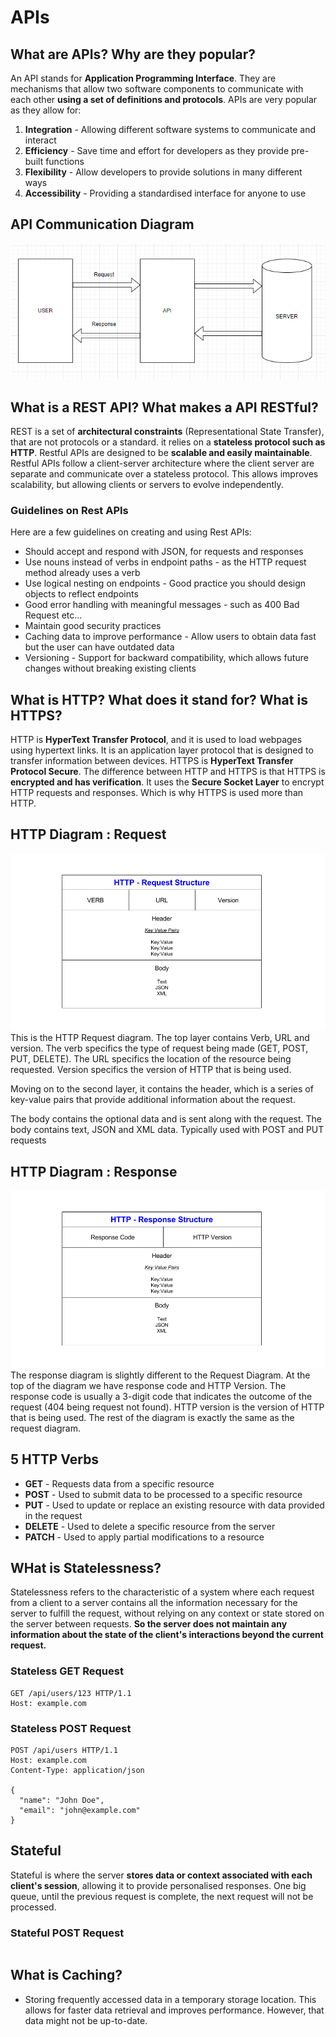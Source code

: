 # APIs

## What are APIs? Why are they popular?
An API stands for **Application Programming Interface**. They are mechanisms that allow two software components to communicate with each other **using a set of definitions and protocols**. APIs are very popular as they allow for:
1) **Integration** - Allowing different software systems to communicate and interact
2) **Efficiency** - Save time and effort for developers as they provide pre-built functions
3) **Flexibility** - Allow developers to provide solutions in many different ways
4) **Accessibility** - Providing a standardised interface for anyone to use

## API Communication Diagram
![img.png](images/img.png)

## What is a REST API? What makes a API RESTful?
REST is a set of **architectural constraints** (Representational State Transfer), that are not protocols or a standard. it relies on a **stateless protocol such as HTTP**. Restful APIs are designed to be **scalable and easily maintainable**. Restful APIs follow a client-server architecture where the client server are separate and communicate over a stateless protocol. This allows improves scalability, but allowing clients or servers to evolve independently.

### Guidelines on Rest APIs
Here  are a few guidelines on creating and using Rest APIs:
*  Should accept and respond with JSON, for requests and responses
*  Use nouns instead of verbs in endpoint paths - as the HTTP request method already uses a verb
* Use logical nesting on endpoints - Good practice you should design objects to reflect endpoints
* Good error handling with meaningful messages - such as 400 Bad Request etc...
* Maintain good security practices
* Caching data to improve performance - Allow users to obtain data fast but the user can have outdated data
* Versioning - Support for backward compatibility, which allows future changes without breaking existing clients

## What is HTTP? What does it stand for? What is HTTPS?
HTTP is **HyperText Transfer Protocol**, and it is used to load webpages using hypertext links. It is an application layer protocol that is designed to transfer information between devices.
HTTPS is **HyperText Transfer Protocol Secure**. The difference between HTTP and HTTPS is that HTTPS is **encrypted and has verification**. It uses the **Secure Socket Layer** to encrypt HTTP requests and responses. Which is why HTTPS is used more than HTTP.

## HTTP Diagram : Request

![img_1.png](images%2Fimg_1.png)
 This is the HTTP Request diagram. The top layer contains Verb, URL and version. The verb specifics the type of request being made (GET, POST, PUT, DELETE). The URL specifics the location of the resource being requested. Version specifics the version of HTTP that is being used.

Moving on to the second layer, it contains the header, which is a series of key-value pairs that provide additional information about the request.

The body contains the optional data and is sent along with the request. The body contains text, JSON and XML data. Typically used with POST and PUT requests

## HTTP Diagram : Response

![img_2.png](images%2Fimg_2.png)
The response diagram is slightly different to the Request Diagram. At the top of the diagram we have response code and HTTP Version. The response code is usually a 3-digit code that indicates the outcome of the request (404 being request not found). HTTP version is the version of HTTP that is being used. The rest of the diagram is exactly the same as the request diagram.

## 5 HTTP Verbs
* **GET** - Requests data from a specific resource
* **POST** - Used to submit data to be processed to a specific resource
* **PUT** - Used to update or replace an existing resource with data provided in the request
* **DELETE** - Used to delete a specific resource from the server
* **PATCH** - Used to apply partial modifications to a resource

## WHat is Statelessness?

Statelessness refers to the characteristic of a system where each request from a client to a server contains all the information necessary for the server to fulfill the request, without relying on any context or state stored on the server between requests. **So the server does not maintain any information about the state of the client's interactions beyond the current request.**

### Stateless GET Request
```
GET /api/users/123 HTTP/1.1
Host: example.com
```
### Stateless POST Request
```
POST /api/users HTTP/1.1
Host: example.com
Content-Type: application/json

{
  "name": "John Doe",
  "email": "john@example.com"
}
```
## Stateful
Stateful is where the server **stores data or context associated with each client's session**, allowing it to provide personalised responses. One big queue, until the previous request is complete, the next request will not be processed.

### Stateful POST Request
```

```


## What is Caching?
* Storing frequently accessed data in a temporary storage location. This allows for faster data retrieval and improves performance. However, that data might not be up-to-date. 

